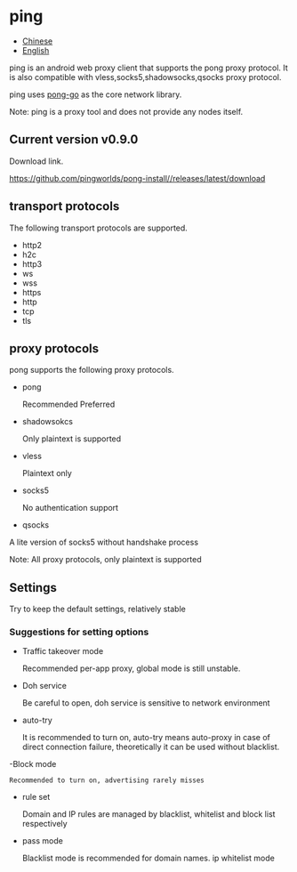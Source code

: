 # ping


- [Chinese](README.md)
- [English](readme_en.md)



ping is an android web proxy client that supports the pong proxy protocol.
It is also compatible with vless,socks5,shadowsocks,qsocks proxy protocol.

ping uses [pong-go](https://github.com/pingworlds/pong) as the core network library.


Note: ping is a proxy tool and does not provide any nodes itself.


## Current version v0.9.0


Download link.


 <https://github.com/pingworlds/pong-install//releases/latest/download>


 
## transport protocols

The following transport protocols are supported.

- http2
- h2c
- http3
- ws
- wss
- https
- http
- tcp
- tls


## proxy protocols

pong supports the following proxy protocols.
- pong
  
  Recommended Preferred

- shadowsokcs 

    Only plaintext is supported

- vless

    Plaintext only

- socks5
    
    No authentication support

- qsocks 

A lite version of socks5 without handshake process 


Note: All proxy protocols, only plaintext is supported



## Settings

 
Try to keep the default settings, relatively stable 
 
  
### Suggestions for setting options 
 
- Traffic takeover mode 
  
    Recommended per-app proxy, global mode is still unstable.

- Doh service 

    Be careful to open, doh service is sensitive to network environment

          
- auto-try 
 
    It is recommended to turn on, auto-try means auto-proxy in case of direct connection failure, theoretically it can be used without blacklist. 

-Block mode 

    Recommended to turn on, advertising rarely misses

          
- rule set 
 
    Domain and IP rules are managed by blacklist, whitelist and block list respectively
 
- pass mode 
 
    Blacklist mode is recommended for domain names. ip whitelist mode
 
 

  


      


